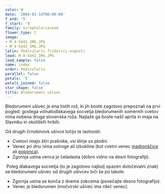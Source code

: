 ```yaml
---
color: W
date: '2004-03-14T00:00:00'
f_end: '5'
f_start: '4'
family: Scrophulariaceae
flower_type: C
image:
- M_4-5441_IMG.JPG
- M_4-5443_IMG.JPG
latin: Pedicularis friderici-augusti
lead: M_4-5441_IMG.JPG
lead_sample: false
name: index
order: Pedicularis
parallel: false
petals: '5'
petals_joined: false
star_shape: false
title: Bledorumeni ušivec
---
```

Bledorumeni ušivec je ena tistih rož, ki jih boste zagotovo prepoznali na prvi pogled: gostega volnatodlakavega socvetja bledorumenih somernih cvetov nima nobena druga slovenska roža. Najlaže ga boste našli aprila in maja na Slavniku in okoliških hribih.

Od drugih črnobinovk ušivce ločijo te lastnosti:

-   Cvetovi imajo štiri prašnike, vsi štirje so plodni.
-   Venec pri dnu nima ostroge ali izbokline (kot cvetni venec [madronščice](../LinariaVulgaris(NavadnaMadronscica)/si_LinariaVulgaris(NavadnaMadronscica).asp) ali [poponca](../CymbalariaMuralis(ZidniPoponec)/si_CymbalariaMuralis(ZidniPoponec).asp)).
-   Zgornja ustna venca je čeladasta (dobro vidno na desni fotografiji).

 Poleg dlakavega socvetja (to je zagotovo najbolj opazen določevalni znak) se bledorumeni ušivec od drugih ušivcev loči še po takole:

-   Zgornja ustna se konča z dvema zobcema (povečajte desno fotografijo).
-   Venec je bledorumen (močvirski ušivec ima rdeč venec).
